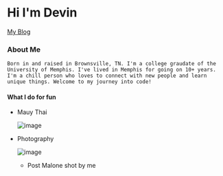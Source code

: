 # Hi I'm Devin

[My Blog](https://sidequests.onrender.com/Blog/2024/DG731/GrowthMindset/)

### About Me

    Born in and raised in Brownsville, TN. I'm a college graudate of the University of Memphis. I've lived in Memphis for going on 10+ years. I'm a chill person who loves to connect with new people and learn unique things. Welcome to my journey into code!


#### What I do for fun 

 - Mauy Thai

    ![image](https://www.bing.com/th/id/OGC.2177ccf504915e9e5d76abec59bde508?pid=1.7&rurl=https%3a%2f%2fd3k81ch9hvuctc.cloudfront.net%2fcompany%2fTsub65%2fimages%2f54bd1d2e-cf80-4177-8659-d83f48a57dd6.gif&ehk=y%2bXXqXXiAuJiPzDGc3OaWICjm8sBLTYdJBZ3RIoNkIc%3d)

- Photography

    ![image](https://i.imghippo.com/files/WqnjZ1722356552.jpg) 
    - Post Malone shot by me





